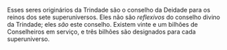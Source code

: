 ﻿Esses seres originários da Trindade são o conselho da Deidade para os reinos dos sete superuniversos. Eles não são <I>reflexivos</I> do conselho divino da Trindade; eles <I>são</I> este conselho. Existem vinte e um bilhões de Conselheiros em serviço, e três bilhões são designados para cada superuniverso.